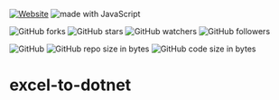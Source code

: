 [![Website](https://img.shields.io/website-up-down-green-red/http/shields.io.svg?label=elky-essay)](https://elky84.github.io)
<img src="https://img.shields.io/badge/made%20with-JavaScript-brightgreen.svg" alt="made with JavaScript">

![GitHub forks](https://img.shields.io/github/forks/elky84/excel-to-dotnet.svg?style=social&label=Fork)
![GitHub stars](https://img.shields.io/github/stars/elky84/excel-to-dotnet.svg?style=social&label=Stars)
![GitHub watchers](https://img.shields.io/github/watchers/elky84/excel-to-dotnet.svg?style=social&label=Watch)
![GitHub followers](https://img.shields.io/github/followers/elky84.svg?style=social&label=Follow)

![GitHub](https://img.shields.io/github/license/mashape/apistatus.svg)
![GitHub repo size in bytes](https://img.shields.io/github/repo-size/elky84/excel-to-dotnet.svg)
![GitHub code size in bytes](https://img.shields.io/github/languages/code-size/elky84/excel-to-dotnet.svg)

# excel-to-dotnet
